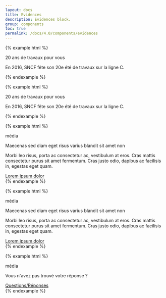 ```yaml
---
layout: docs
title: Evidences
description: Evidences block.
group: components
toc: true
permalink: /docs/4.0/components/evidences
---
```


{% example html %}
<div class="evidence background-pattern-md-gray background-gray100 text-primary rounded" style="max-width: 41.000rem">
  <div class="row">
    <div class="col col-12 col-md-5 d-flex align-items-center">
      <div class="w-100 d-flex align-items-center justify-content-center pb-4 pb-md-0">
        <i class="icons-alert-underline icon-size-5x icon-size-md-7x50"></i>
      </div>
    </div>
    <div class="col col-12 col-md-7 col-lg-6 d-flex align-items-center">
      <div class="pr-lg-4">
        <p class="display-3 mb-2 mb-md-0">20 ans de travaux pour vous</p>
        <p class="mb-0">En 2016, SNCF fête son 20e été de travaux sur la ligne C.</p>
      </div>
    </div>
  </div>
</div>
{% endexample %}

{% example html %}
<div class="evidence background-pattern-md-white background-primary text-white rounded" style="max-width: 41.000rem">
  <div class="row">
    <div class="col col-12 col-md-5 d-flex align-items-center">
      <div class="w-100 d-flex align-items-center justify-content-center pb-4 pb-md-0">
        <i class="icons-alert-underline icon-size-5x icon-size-md-7x50"></i>
      </div>
    </div>
    <div class="col col-12 col-md-7 col-lg-6 d-flex align-items-center">
      <div class="pr-lg-4">
        <p class="display-3 mb-2 mb-md-0">20 ans de travaux pour vous</p>
        <p class="mb-0">En 2016, SNCF fête son 20e été de travaux sur la ligne C.</p>
      </div>
    </div>
  </div>
</div>
{% endexample %}

{% example html %}
<div class="background-gray600 text-white rounded" style="max-width: 41.000rem">
  <div class="row">
    <div class="col col-12 col-md-5 d-flex align-items-center order-md-1">
      <div class="pt-4 px-3 pb-3">
        <p>média</p>
      </div>
    </div>
    <div class="col col-12 col-md-7 d-flex align-items-center order-md-0">
      <div class="py-3 py-md-5 pl-md-5">
        <p class="display-3 mb-3">Maecenas sed diam eget risus varius blandit sit amet non</p>
        <p>Morbi leo risus, porta ac consectetur ac, vestibulum at eros. Cras mattis consectetur purus sit amet fermentum. Cras justo odio, dapibus ac facilisis in, egestas eget quam.</p>
        <a href="#" class="btn btn-link btn-link-white">Lorem ipsum dolor <i class="icons-arrow-next icon-size-x5 ml-2"></i></a>
      </div>
    </div>
  </div>
</div>
{% endexample %}

{% example html %}
<div class="background-gray100 text-gray600 rounded" style="max-width: 41.000rem">
  <div class="row">
    <div class="col col-12 col-md-5 d-flex align-items-center order-md-1">
      <div class="pt-4 pb-3 px-3">
        <p>média</p>
      </div>
    </div>
    <div class="col col-12 col-md-7 d-flex align-items-center order-md-0">
      <div class="pb-4 px-3 py-md-5 pl-md-5 pr-md-0">
        <p class="display-3 mb-3">Maecenas sed diam eget risus varius blandit sit amet non</p>
        <p>Morbi leo risus, porta ac consectetur ac, vestibulum at eros. Cras mattis consectetur purus sit amet fermentum. Cras justo odio, dapibus ac facilisis in, egestas eget quam.</p>
        <a href="#" class="btn btn-link">Lorem ipsum dolor <i class="icons-arrow-next icon-size-x5 ml-2"></i></a>
      </div>
    </div>
  </div>
</div>
{% endexample %}

{% example html %}
<div class="background-gray600 text-white rounded" style="max-width: 41.000rem">
  <div class="row">
    <div class="col col-12 col-md-5 d-flex align-items-center order-md-1">
      <div class="gt-4 gx-3 gb-3">
        <p>média</p>
      </div>
    </div>
    <div class="col col-12 col-md-7 d-flex align-items-center order-md-0">
      <div class="gy-3 gy-md-5 gl-md-5">
        <p class="display-3 mb-4">Vous n'avez pas trouvé votre réponse ?</p>
        <a href="#" class="btn btn-primary">Questions/Réponses</a>
      </div>
    </div>
  </div>
</div>
{% endexample %}